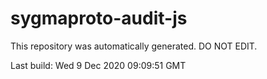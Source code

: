 # sygmaproto-audit-js
This repository was automatically generated. DO NOT EDIT. 

Last build: Wed  9 Dec 2020 09:09:51 GMT

